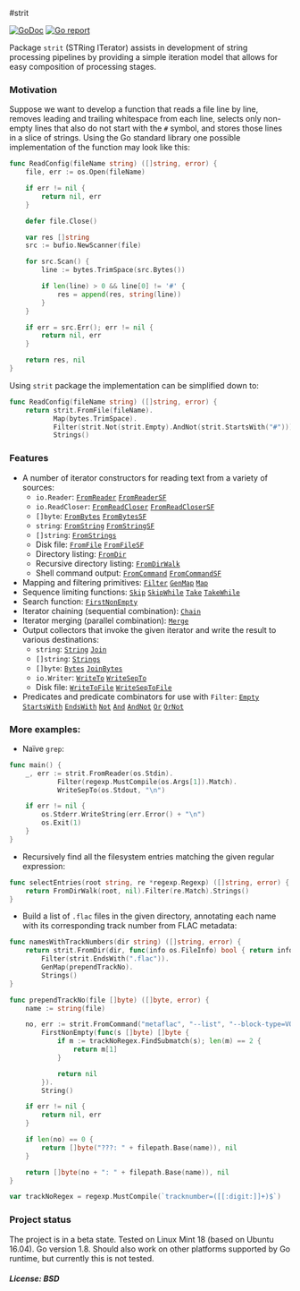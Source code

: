 #strit

[![GoDoc](https://godoc.org/github.com/maxim2266/strit?status.svg)](https://godoc.org/github.com/maxim2266/strit)
[![Go report](http://goreportcard.com/badge/maxim2266/strit)](http://goreportcard.com/report/maxim2266/strit)

Package `strit` (STRing ITerator) assists in development of string processing pipelines by providing a simple
iteration model that allows for easy composition of processing stages.

### Motivation
Suppose we want to develop a function that reads a file line by line, removes leading and trailing
whitespace from each line, selects only non-empty lines that also do not start with the `#` symbol, and
stores those lines in a slice of strings. Using the Go standard library one possible implementation
of the function may look like this:
```Go
func ReadConfig(fileName string) ([]string, error) {
	file, err := os.Open(fileName)

	if err != nil {
		return nil, err
	}

	defer file.Close()

	var res []string
	src := bufio.NewScanner(file)

	for src.Scan() {
		line := bytes.TrimSpace(src.Bytes())

		if len(line) > 0 && line[0] != '#' {
			res = append(res, string(line))
		}
	}

	if err = src.Err(); err != nil {
		return nil, err
	}

	return res, nil
}
```
Using `strit` package the implementation can be simplified down to:
```Go
func ReadConfig(fileName string) ([]string, error) {
	return strit.FromFile(fileName).
           Map(bytes.TrimSpace).
           Filter(strit.Not(strit.Empty).AndNot(strit.StartsWith("#"))).
           Strings()
```
### Features
* A number of iterator constructors for reading text from a variety of sources:
  * `io.Reader`:
  	[`FromReader`](https://godoc.org/github.com/maxim2266/strit#FromReader)
  	[`FromReaderSF`](https://godoc.org/github.com/maxim2266/strit#FromReaderSF)
  * `io.ReadCloser`:
  	[`FromReadCloser`](https://godoc.org/github.com/maxim2266/strit#FromReadCloser)
  	[`FromReadCloserSF`](https://godoc.org/github.com/maxim2266/strit#FromReadCloserSF)
  * `[]byte`:
  	[`FromBytes`](https://godoc.org/github.com/maxim2266/strit#FromBytes)
  	[`FromBytesSF`](https://godoc.org/github.com/maxim2266/strit#FromBytesSF)
  * `string`:
  	[`FromString`](https://godoc.org/github.com/maxim2266/strit#FromString)
  	[`FromStringSF`](https://godoc.org/github.com/maxim2266/strit#FromStringSF)
  * `[]string`:
  	[`FromStrings`](https://godoc.org/github.com/maxim2266/strit#FromStrings)
  * Disk file:
  	[`FromFile`](https://godoc.org/github.com/maxim2266/strit#FromFile)
  	[`FromFileSF`](https://godoc.org/github.com/maxim2266/strit#FromFileSF)
  * Directory listing:
  	[`FromDir`](https://godoc.org/github.com/maxim2266/strit#FromDir)
  * Recursive directory listing:
  	[`FromDirWalk`](https://godoc.org/github.com/maxim2266/strit#FromDirWalk)
  * Shell command output:
  	[`FromCommand`](https://godoc.org/github.com/maxim2266/strit#FromCommand)
  	[`FromCommandSF`](https://godoc.org/github.com/maxim2266/strit#FromCommandSF)
* Mapping and filtering primitives:
	[`Filter`](https://godoc.org/github.com/maxim2266/strit#Iter.Filter)
	[`GenMap`](https://godoc.org/github.com/maxim2266/strit#Iter.GenMap)
	[`Map`](https://godoc.org/github.com/maxim2266/strit#Iter.Map)
* Sequence limiting functions:
	[`Skip`](https://godoc.org/github.com/maxim2266/strit#Iter.Skip)
	[`SkipWhile`](https://godoc.org/github.com/maxim2266/strit#Iter.SkipWhile)
	[`Take`](https://godoc.org/github.com/maxim2266/strit#Iter.Take)
	[`TakeWhile`](https://godoc.org/github.com/maxim2266/strit#Iter.TakeWhile)
* Search function:
	[`FirstNonEmpty`](https://godoc.org/github.com/maxim2266/strit#Iter.FirstNonEmpty)
* Iterator chaining (sequential combination):
	[`Chain`](https://godoc.org/github.com/maxim2266/strit#Chain)
* Iterator merging (parallel combination):
	[`Merge`](https://godoc.org/github.com/maxim2266/strit#Merge)
* Output collectors that invoke the given iterator and write the result to various destinations:
  * `string`:
  	[`String`](https://godoc.org/github.com/maxim2266/strit#Iter.String)
  	[`Join`](https://godoc.org/github.com/maxim2266/strit#Iter.Join)
  * `[]string`:
  	[`Strings`](https://godoc.org/github.com/maxim2266/strit#Iter.Strings)
  * `[]byte`:
  	[`Bytes`](https://godoc.org/github.com/maxim2266/strit#Iter.Bytes)
  	[`JoinBytes`](https://godoc.org/github.com/maxim2266/strit#Iter.JoinBytes)
  * `io.Writer`:
  	[`WriteTo`](https://godoc.org/github.com/maxim2266/strit#Iter.WriteTo)
  	[`WriteSepTo`](https://godoc.org/github.com/maxim2266/strit#Iter.WriteSepTo)
  * Disk file:
  	[`WriteToFile`](https://godoc.org/github.com/maxim2266/strit#Iter.WriteToFile)
  	[`WriteSepToFile`](https://godoc.org/github.com/maxim2266/strit#Iter.WriteSepToFile)
* Predicates and predicate combinators for use with `Filter`:
	[`Empty`](https://godoc.org/github.com/maxim2266/strit#Empty)
	[`StartsWith`](https://godoc.org/github.com/maxim2266/strit#StartsWith)
	[`EndsWith`](https://godoc.org/github.com/maxim2266/strit#EndsWith)
	[`Not`](https://godoc.org/github.com/maxim2266/strit#Not)
	[`And`](https://godoc.org/github.com/maxim2266/strit#Pred.And)
	[`AndNot`](https://godoc.org/github.com/maxim2266/strit#Pred.AndNot)
	[`Or`](https://godoc.org/github.com/maxim2266/strit#Pred.Or)
	[`OrNot`](https://godoc.org/github.com/maxim2266/strit#Pred.OrNot)

### More examples:
* Naïve `grep`:
```Go
func main() {
	_, err := strit.FromReader(os.Stdin).
			Filter(regexp.MustCompile(os.Args[1]).Match).
			WriteSepTo(os.Stdout, "\n")

	if err != nil {
		os.Stderr.WriteString(err.Error() + "\n")
		os.Exit(1)
	}
}
```
* Recursively find all the filesystem entries matching the given regular expression:
```Go
func selectEntries(root string, re *regexp.Regexp) ([]string, error) {
	return FromDirWalk(root, nil).Filter(re.Match).Strings()
}
```
* Build a list of `.flac` files in the given directory, annotating each name with its corresponding
track number from FLAC metadata:
```Go
func namesWithTrackNumbers(dir string) ([]string, error) {
	return strit.FromDir(dir, func(info os.FileInfo) bool { return info.Mode().IsRegular() }).
		Filter(strit.EndsWith(".flac")).
		GenMap(prependTrackNo).
		Strings()
}

func prependTrackNo(file []byte) ([]byte, error) {
	name := string(file)

	no, err := strit.FromCommand("metaflac", "--list", "--block-type=VORBIS_COMMENT", name).
		FirstNonEmpty(func(s []byte) []byte {
			if m := trackNoRegex.FindSubmatch(s); len(m) == 2 {
				return m[1]
			}

			return nil
		}).
		String()

	if err != nil {
		return nil, err
	}

	if len(no) == 0 {
		return []byte("???: " + filepath.Base(name)), nil
	}

	return []byte(no + ": " + filepath.Base(name)), nil
}

var trackNoRegex = regexp.MustCompile(`tracknumber=([[:digit:]]+)$`)
```

### Project status
The project is in a beta state. Tested on Linux Mint 18 (based on Ubuntu 16.04). Go version 1.8.
Should also work on other platforms supported by Go runtime, but currently this is not tested.

##### License: BSD
